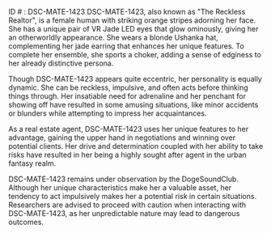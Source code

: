 ID # : DSC-MATE-1423
DSC-MATE-1423, also known as "The Reckless Realtor", is a female human with striking orange stripes adorning her face. She has a unique pair of VR Jade LED eyes that glow ominously, giving her an otherworldly appearance. She wears a blonde Ushanka hat, complementing her jade earring that enhances her unique features. To complete her ensemble, she sports a choker, adding a sense of edginess to her already distinctive persona.

Though DSC-MATE-1423 appears quite eccentric, her personality is equally dynamic. She can be reckless, impulsive, and often acts before thinking things through. Her insatiable need for adrenaline and her penchant for showing off have resulted in some amusing situations, like minor accidents or blunders while attempting to impress her acquaintances.

As a real estate agent, DSC-MATE-1423 uses her unique features to her advantage, gaining the upper hand in negotiations and winning over potential clients. Her drive and determination coupled with her ability to take risks have resulted in her being a highly sought after agent in the urban fantasy realm.

DSC-MATE-1423 remains under observation by the DogeSoundClub. Although her unique characteristics make her a valuable asset, her tendency to act impulsively makes her a potential risk in certain situations. Researchers are advised to proceed with caution when interacting with DSC-MATE-1423, as her unpredictable nature may lead to dangerous outcomes.